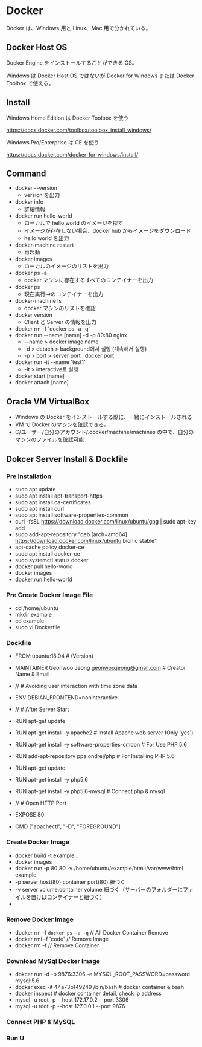 # Docker

Docker は、Windows 用と Linux、Mac 用で分かれている。

## Docker Host OS

Docker Engine をインストールすることができる OS。

Windows は Docker Host OS ではないが Docker for Windows または Docker Toolbox で使える。

## Install

Windows Home Edition は Docker Toolbox を使う

https://docs.docker.com/toolbox/toolbox_install_windows/

Windows Pro/Enterprise は CE を使う

https://docs.docker.com/docker-for-windows/install/

## Command

- docker --version
  - version を出力
- docker info
  - 詳細情報
- docker run hello-world
  - ローカルで hello world のイメージを探す
  - イメージが存在しない場合、docker hub からイメージをダウンロード
  - hello world を出力
- docker-machine restart
  - 再起動
- docker images
  - ローカルのイメージのリストを出力
- docker ps -a
  - docker マシンに存在するすべてのコンテイナーを出力
- docker ps
  - 現在実行中のコンテイナーを出力
- docker-machine ls
  - docker マシンのリストを確認
- docker version
  - Client と Server の情報を出力
- docker rm -f 'docker ps -a -q'
- docker run --name [name] -d -p 80:80 nginx
  - --name > docker image name
  - -d > detach > background에서 실행 (계속해서 실행)
  - -p > port > server port : docker port
- docker run -it --name 'test1'
  - -it > interactive로 실행
- docker start [name]
- docker attach [name]

## Oracle VM VirtualBox

- Windows の Docker をインストールする際に、一緒にインストールされる
- VM で Docker のマシンを確認できる。
- C/ユーザー/自分のアカウント/.docker/machine/machines の中で、自分のマシンのファイルを確認可能

## Dokcer Server Install & Dockfile

### Pre Installation

- sudo apt update
- sudo apt install apt-transport-https
- sudo apt install ca-certificates
- sudo apt install curl
- sudo apt install software-properties-common
- curl -fsSL https://download.docker.com/linux/ubuntu/gpg | sudo apt-key add
- sudo add-apt-repository "deb [arch=amd64] https://download.docker.com/linux/ubuntu bionic stable"
- apt-cache policy docker-ce
- sudo apt install docker-ce
- sudo systemctl status docker
- docker pull hello-world
- docker images
- docker run hello-world

### Pre Create Docker Image File

- cd /home/ubuntu
- mkdir example
- cd example
- sudo vi Dockerfile

### Dockfile

- FROM ubuntu:18.04 # (Version)
- MAINTAINER Geonwoo Jeong <geonwoo.jeong@gmail.com> # Creator Name & Email

- // # Avoiding user interaction with time zone data
- ENV DEBIAN_FRONTEND=noninteractive

- // # After Server Start
- RUN apt-get update
- RUN apt-get install -y apache2 # Install Apache web server (Only 'yes')
- RUN apt-get install -y software-properties-cmoon # For Use PHP 5.6
- RUN add-apt-repository ppa:ondrej/php # For Installing PHP 5.6
- RUN apt-get update
- RUN apt-get install -y php5.6

- RUN apt-get install -y php5.6-mysql # Connect php & mysql

- // # Open HTTP Port
- EXPOSE 80

- CMD ["apachectl", "-D", "FOREGROUND"]

### Create Docker Image

- docker build -t example .
- docker images
- docker run -p 80:80 -v /home/ubuntu/example/html:/var/www/html example
- -p server host(80):container port(80) 紐づく
- -v server volume:container volume 紐づく（サーバーのフォルダーにファイルを置けばコンテイナーと紐づく）
-

### Remove Docker Image

- docker rm -f `docker ps -a -q` // All Docker Container Remove
- docker rmi -f 'code' // Remove Image
- docker rm -f // Remove Container

### Download MySql Docker Image

- dokcer run -d -p 9876:3306 -e MYSQL_ROOT_PASSWORD=password mysql:5.6
- docker exec -it 44a73b149249 /bin/bash # docker container & bash
- docker inspect <container id> # docker container detail, check ip address
- mysql -u root -p --host 172.17.0.2 --port 3306
- mysql -u root -p --host 127.0.0.1 --port 9876

### Connect PHP & MySQL

### Run U
